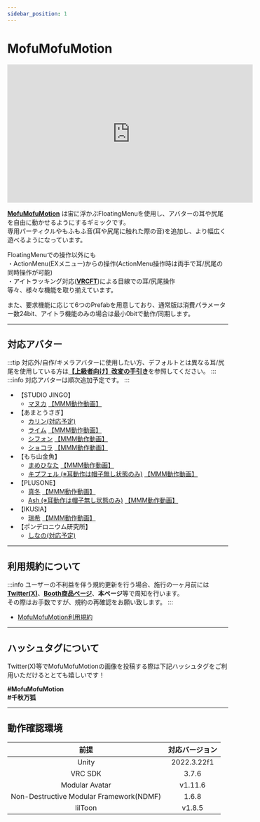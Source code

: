 ```yaml
---
sidebar_position: 1
---
```


# MofuMofuMotion

<iframe width="560" height="315" src="https://www.youtube.com/embed/s4PQWO97YyA?si=mkZUr7pyLHAjIW4K" title="YouTube video player" frameborder="0" allow="accelerometer; autoplay; clipboard-write; encrypted-media; gyroscope; picture-in-picture; web-share" referrerpolicy="strict-origin-when-cross-origin" allowfullscreen></iframe>

[**MofuMofuMotion**](https://momiji-maples.booth.pm/items/6731467) は宙に浮かぶFloatingMenuを使用し、アバターの耳や尻尾を自由に動かせるようにするギミックです。<br/>
専用パーティクルやもふもふ音(耳や尻尾に触れた際の音)を追加し、より幅広く遊べるようになっています。

FloatingMenuでの操作以外にも  
・ActionMenu(EXメニュー)からの操作(ActionMenu操作時は両手で耳/尻尾の同時操作が可能)  
・アイトラッキング対応(**[VRCFT](https://docs.vrcft.io/)**)による目線での耳/尻尾操作  
等々、様々な機能を取り揃えています。

また、要求機能に応じて6つのPrefabを用意しており、通常版は消費パラメーター数24bit、アイトラ機能のみの場合は最小0bitで動作/同期します。

----
## 対応アバター

:::tip
対応外/自作/キメラアバターに使用したい方、デフォルトとは異なる耳/尻尾を使用している方は[**【上級者向け】改変の手引き**](/docs/ModificationGuide)を参照してください。
:::
:::info
対応アバターは順次追加予定です。
:::
- 【STUDIO JINGO】
    - [マヌカ](https://booth.pm/ja/items/5058077) [【MMM動作動画】](https://youtu.be/h5cEVMnx1mk?si=L8jJy2tox60hJeCY)
- 【あまとうさぎ】
    - [カリン(対応予定)](https://booth.pm/ja/items/3470989) 
    - [ライム](https://booth.pm/ja/items/4876459) [【MMM動作動画】](https://youtu.be/IycrxY4DeCw?si=adRUNCvzy95uAzry)
    - [シフォン](https://booth.pm/ja/items/5354471) [【MMM動作動画】](https://youtu.be/dwcrXKFcYvQ?si=rjTmfCF7-tUzQID_)
    - [ショコラ](https://booth.pm/ja/items/6405390) [【MMM動作動画】](https://youtu.be/SIIg7cq4-b8?si=j2H3LdSmzKMhqHCu)
- 【もち山金魚】
    - [まめひなた](https://booth.pm/ja/items/4340548) [【MMM動作動画】](https://youtu.be/fVdFt9W5smI?si=nETHisfSzscN25CZ)
    - [キプフェル (※耳動作は帽子無し状態のみ)](https://booth.pm/ja/items/5813187) [【MMM動作動画】](https://youtu.be/f6xzcFssz9w?si=MdH9jxfZeRyK5jSV)
- 【PLUSONE】
    - [真冬](https://booth.pm/ja/items/5007531) [【MMM動作動画】](https://youtu.be/8A2H-5Be-zc?si=gJj0lUIJUshoQXBh)
    - [Ash (※耳動作は帽子無し状態のみ)](https://booth.pm/ja/items/3234473) [【MMM動作動画】](https://youtu.be/pXVg85Zj4z8?si=3buLLfEyC8KTzwkn)
- 【IKUSIA】
    - [瑞希](https://booth.pm/ja/items/5132797) [【MMM動作動画】](https://youtu.be/7MwiTfjMBt4?si=yAReFM1coZsLOAiC)
- 【ポンデロニウム研究所】
    - [しなの(対応予定)](https://booth.pm/ja/items/6106863) 
----
## 利用規約について
:::info
ユーザーの不利益を伴う規約更新を行う場合、施行の一ヶ月前には[**Twitter(X)**](https://x.com/Tukumomi_VR)、[**Booth商品ページ**](https://momiji-maples.booth.pm/items/6731467)、**本ページ**等で周知を行います。  
その際はお手数ですが、規約の再確認をお願い致します。
:::

- [MofuMofuMotion利用規約](https://drive.google.com/drive/folders/1gkPGaQgviWXv7R3Nh69Plk2pW2XQxarX?usp=drive_link)
----
## ハッシュタグについて

Twitter(X)等でMofuMofuMotionの画像を投稿する際は下記ハッシュタグをご利用いただけるととても嬉しいです！  

**#MofuMofuMotion**  
**#千秋万狐**

----

## 動作確認環境

|前提|対応バージョン|
|:---:|:---:|  
|Unity|2022.3.22f1|
|VRC SDK|3.7.6|  
|Modular Avatar|v1.11.6|  
|Non-Destructive Modular Framework(NDMF)|1.6.8|  
|lilToon|v1.8.5|